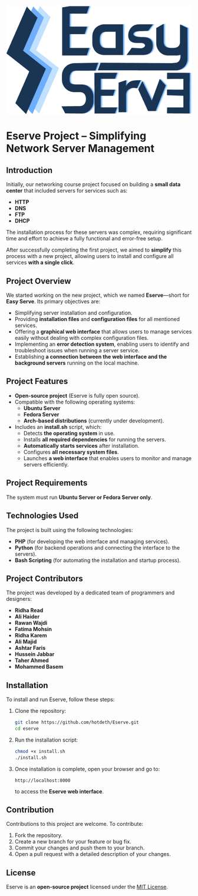   ![Eserve.png](/fatima/logorr.png "Eserve.png")


# Eserve Project – Simplifying Network Server Management

## Introduction
Initially, our networking course project focused on building a **small data center** that included servers for services such as:
- **HTTP**
- **DNS**
- **FTP**
- **DHCP**

The installation process for these servers was complex, requiring significant time and effort to achieve a fully functional and error-free setup.

After successfully completing the first project, we aimed to **simplify** this process with a new project, allowing users to install and configure all services **with a single click**.

## Project Overview
We started working on the new project, which we named **Eserve**—short for **Easy Serve**. Its primary objectives are:
- Simplifying server installation and configuration.
- Providing **installation files** and **configuration files** for all mentioned services.
- Offering a **graphical web interface** that allows users to manage services easily without dealing with complex configuration files.
- Implementing an **error detection system**, enabling users to identify and troubleshoot issues when running a server service.
- Establishing **a connection between the web interface and the background servers** running on the local machine.

## Project Features
- **Open-source project** (Eserve is fully open source).
- Compatible with the following operating systems:
  - **Ubuntu Server**
  - **Fedora Server**
  - **Arch-based distributions** (currently under development).
- Includes an **install.sh** script, which:
  - Detects **the operating system** in use.
  - Installs **all required dependencies** for running the servers.
  - **Automatically starts services** after installation.
  - Configures **all necessary system files**.
  - Launches **a web interface** that enables users to monitor and manage servers efficiently.

## Project Requirements
The system must run **Ubuntu Server or Fedora Server only**.

## Technologies Used
The project is built using the following technologies:
- **PHP** (for developing the web interface and managing services).
- **Python** (for backend operations and connecting the interface to the servers).
- **Bash Scripting** (for automating the installation and startup process).

## Project Contributors
The project was developed by a dedicated team of programmers and designers:
- **Ridha Read**
- **Ali Haider**
- **Rawan Wajdi**
- **Fatima Mohsin**
- **Ridha Karem**
- **Ali Majid**
- **Ashtar Faris**
- **Hussein Jabbar**
- **Taher Ahmed**
- **Mohammed Basem**

## Installation
To install and run Eserve, follow these steps:

1. Clone the repository:
   ```bash
   git clone https://github.com/hotdeth/Eserve.git
   cd eserve
   ```
2. Run the installation script:
   ```bash
   chmod +x install.sh
   ./install.sh
   ```
3. Once installation is complete, open your browser and go to:
   ```
   http://localhost:8000
   ```
   to access the **Eserve web interface**.

## Contribution
Contributions to this project are welcome. To contribute:
1. Fork the repository.
2. Create a new branch for your feature or bug fix.
3. Commit your changes and push them to your branch.
4. Open a pull request with a detailed description of your changes.

## License
Eserve is an **open-source project** licensed under the [MIT License](LICENSE).

